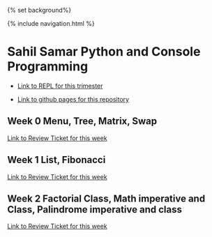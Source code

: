 {% set background%}

{% include navigation.html %}


# Sahil Samar Python and Console Programming

- [Link to REPL for this trimester](https://replit.com/@AD1616/ADtri3python#README.md)

- [Link to github pages for this repository](https://ad1616.github.io/ADtri3python/)

## Week 0 Menu, Tree, Matrix, Swap

[Link to Review Ticket for this week](https://github.com/AD1616/ADtri3python/issues/4)

## Week 1 List, Fibonacci

[Link to Review Ticket for this week](https://github.com/AD1616/ADtri3python/issues/7)

## Week 2 Factorial Class, Math imperative and Class, Palindrome imperative and class

[Link to Review Ticket for this week](https://github.com/AD1616/ADtri3python/issues/8)
